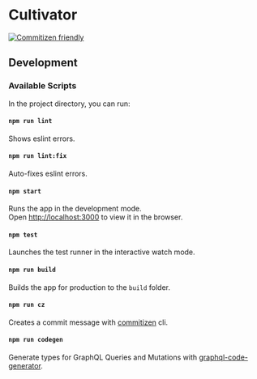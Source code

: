# Cultivator

[![Commitizen friendly](https://img.shields.io/badge/commitizen-friendly-brightgreen.svg)](http://commitizen.github.io/cz-cli/)

## Development

### Available Scripts

In the project directory, you can run:

#### `npm run lint`
Shows eslint errors.

#### `npm run lint:fix`
Auto-fixes eslint errors.

#### `npm start`
Runs the app in the development mode.\
Open [http://localhost:3000](http://localhost:3000) to view it in the browser.

#### `npm test`
Launches the test runner in the interactive watch mode.

#### `npm run build`
Builds the app for production to the `build` folder.

#### `npm run cz`
Creates a commit message with [commitizen](https://github.com/commitizen/cz-cli) cli.

#### `npm run codegen`
Generate types for GraphQL Queries and Mutations with [graphql-code-generator](https://www.the-guild.dev/graphql/codegen).